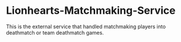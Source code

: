 # Lionhearts-Matchmaking-Service
This is the external service that handled matchmaking players into deathmatch or team deathmatch games.
